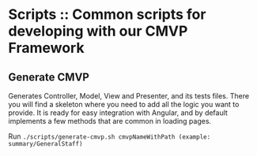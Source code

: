 # Scripts :: Common scripts for developing with our CMVP Framework

## Generate CMVP

Generates Controller, Model, View and Presenter, and its tests files. There you will find a skeleton where you need to add all the logic you want to provide. It is ready for easy integration with Angular, and by default implements a few methods that are common in loading pages.

Run ```./scripts/generate-cmvp.sh cmvpNameWithPath (example: summary/GeneralStaff)```
